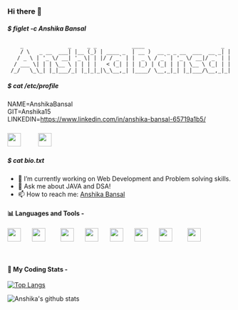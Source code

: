 
### Hi there 👋

##### $ figlet -c Anshika Bansal
 
 
        _              _     _ _           ____                        _ 
        / \   _ __  ___| |__ (_) | ____ _  | __ )  __ _ _ __  ___  __ _| |
       / _ \ | '_ \/ __| '_ \| | |/ / _` | |  _ \ / _` | '_ \/ __|/ _` | |
      / ___ \| | | \__ \ | | | |   < (_| | | |_) | (_| | | | \__ \ (_| | |
     /_/   \_\_| |_|___/_| |_|_|_|\_\__,_| |____/ \__,_|_| |_|___/\__,_|_|




##### $ cat /etc/profile

NAME=AnshikaBansal
<br />
GIT=Anshika15
<br />
LINKEDIN=https://www.linkedin.com/in/anshika-bansal-65719a1b5/
<br />

<h3>
  <pre><a class="col" href="https://www.linkedin.com/in/anshika-bansal-65719a1b5/"><img width="30px" src="https://img.icons8.com/doodle/48/000000/linkedin--v2.png"/></a>    <a class="col" href="mailTo:bansalanshika20@gmail.com"><img width="30px" src="https://img.icons8.com/doodle/48/000000/gmail.png"/></a>    </pre>
</h3>

##### $ cat bio.txt


- 🔭 I’m currently working on Web Development and Problem solving skills.
- 💬 Ask me about JAVA and DSA!
- 📫 How to reach me: <a href="https://www.linkedin.com/in/anshika-bansal-65719a1b5/">Anshika Bansal</a> 



#### :bar_chart: Languages and Tools -

<pre><img width="30px" src="https://img.icons8.com/color/48/000000/c-programming.png"/>   <img width="30px" src="https://img.icons8.com/color/48/000000/java-coffee-cup-logo.png"/>    <img width="30px" src="https://img.icons8.com/color/48/000000/linux.png"/>   <img width="30px" src="https://img.icons8.com/color/48/000000/html-5.png"/>   <img width="30px" src="https://img.icons8.com/color/48/000000/css3.png"/>   <img width="30px" src="https://img.icons8.com/color/48/000000/javascript.png"/>   <img width="30px" src="https://img.icons8.com/color/48/000000/bootstrap.png"/>    <img width="30px" src="https://img.icons8.com/color/48/000000/python.png"/>
</pre>

<br/>




#### 🚀 My Coding Stats -

[![Top Langs](https://github-readme-stats.vercel.app/api/top-langs/?username=Anshika15&layout=compact&hide=jupyter%20notebook,html&langs_count=8)](https://github.com/Anshika15/github-readme-stats)

![Anshika's github stats](https://github-readme-stats.vercel.app/api?username=Anshika15&show_icons=true&count_private=true&hide=contribs,prs,issues)





